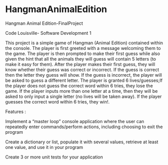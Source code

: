 # HangmanAnimalEdition
Hangman Animal Edition-FinalProject

Code Louisville- Software Development 1

This project is a simple game of Hangman (Animal Edition) contained within the console. The player is first greeted with a message welcoming them to the game.
The player is then prompted to make their first guess while also given the hint that all the animals they will guess will contain 5 letters (to make it easy for them).
After the player makes their first guess, they will know whether their guess was correct or incorrect. If the guess is correct then the letter they guess will show.
If the guess is incorrect, the player will be asked to guess a different letter. The player is granted 6 lives/guesses;If the player does not guess the correct word within 6 tries, they lose the game.
If the player inputs more than one letter at a time, then they will be asked to only input a single letter (no lives will be taken away). If the player guesses the correct word within 6 tries, they win!.

Features :

Implement a “master loop” console application where the user can repeatedly enter commands/perform actions, including choosing to exit the program

Create a dictionary or list, populate it with several values, retrieve at least one value, and use it in your program 

Create 3 or more unit tests for your application
